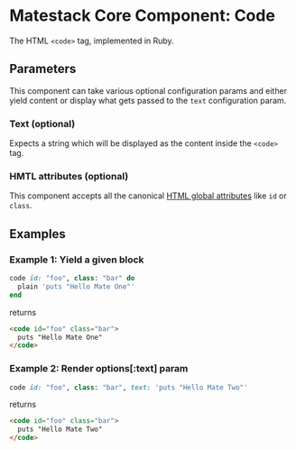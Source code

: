 # Matestack Core Component: Code

The HTML `<code>` tag, implemented in Ruby.

## Parameters
This component can take various optional configuration params and either yield content or display what gets passed to the `text` configuration param.

### Text (optional)
Expects a string which will be displayed as the content inside the `<code>` tag.

### HMTL attributes (optional)
This component accepts all the canonical [HTML global attributes](https://www.w3schools.com/tags/ref_standardattributes.asp) like `id` or `class`.

## Examples

### Example 1: Yield a given block

```ruby
code id: "foo", class: "bar" do
  plain 'puts "Hello Mate One"'
end
```

returns

```html
<code id="foo" class="bar">
  puts "Hello Mate One"
</code>
```

### Example 2: Render options[:text] param

```ruby
code id: "foo", class: "bar", text: 'puts "Hello Mate Two"'
```

returns

```html
<code id="foo" class="bar">
  puts "Hello Mate Two"
</code>
```
